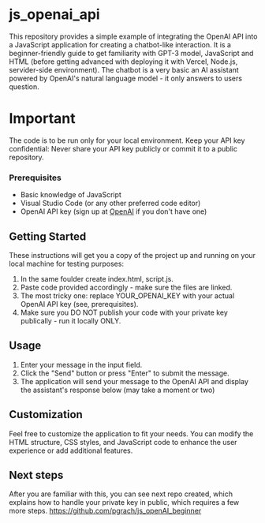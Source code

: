# js_openai_api
This repository provides a simple example of integrating the OpenAI API into a JavaScript application for creating a chatbot-like interaction.
It is a beginner-friendly guide to get familiarity with GPT-3 model, JavaScript and HTML (before getting advanced with deploying it with Vercel, Node.js, servider-side environment). The chatbot is a very basic an AI assistant powered by OpenAI's natural language model - it only answers to users question. 

# Important
The code is to be run only for your local environment. Keep your API key confidential: Never share your API key publicly or commit it to a public repository.

### Prerequisites
- Basic knowledge of JavaScript
- Visual Studio Code (or any other preferred code editor)
- OpenAI API key (sign up at [OpenAI](https://openai.com/) if you don't have one)

## Getting Started
These instructions will get you a copy of the project up and running on your local machine for testing purposes:

1. In the same foulder create index.html, script.js.
2. Paste code provided accordingly - make sure the files are linked.
3. The most tricky one: replace YOUR_OPENAI_KEY with your actual OpenAI API key (see, prerequisites).
4. Make sure you DO NOT publish your code with your private key publically - run it locally ONLY.

## Usage
1. Enter your message in the input field.
2. Click the "Send" button or press "Enter" to submit the message.
3. The application will send your message to the OpenAI API and display the assistant's response below (may take a moment or two)

## Customization
Feel free to customize the application to fit your needs. You can modify the HTML structure, CSS styles, and JavaScript code to enhance the user experience or add additional features.

## Next steps
After you are familiar with this, you can see next repo created, which explains how to handle your private key in public, which requires a few more steps. https://github.com/pgrach/js_openAI_beginner
